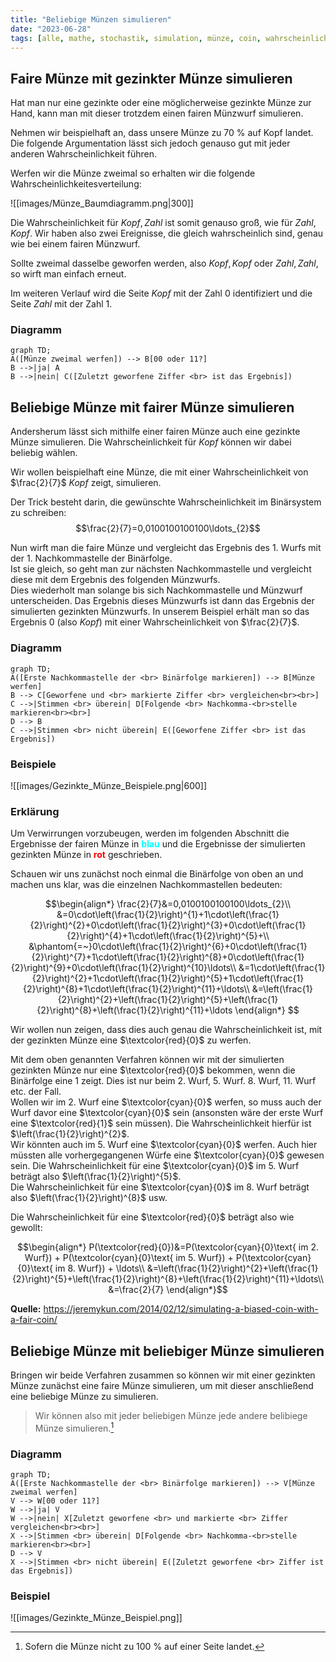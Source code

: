 ```yaml
---
title: "Beliebige Münzen simulieren"
date: "2023-06-28"
tags: [alle, mathe, stochastik, simulation, münze, coin, wahrscheinlichkeit, gezinkt, biased, baumdiagramm ]
---
```


## Faire Münze mit gezinkter Münze simulieren 

Hat man nur eine gezinkte oder eine möglicherweise gezinkte Münze zur Hand, kann man mit dieser trotzdem einen fairen Münzwurf simulieren.

Nehmen wir beispielhaft an, dass unsere Münze zu 70&nbsp;% auf Kopf landet. Die folgende Argumentation lässt sich jedoch genauso gut mit jeder anderen Wahrscheinlichkeit führen.

Werfen wir die Münze zweimal so erhalten wir die folgende Wahrscheinlichkeitesverteilung:

![[images/Münze_Baumdiagramm.png|300]]

Die Wahrscheinlichkeit für $Kopf, Zahl$ ist somit genauso groß, wie für $Zahl, Kopf$. Wir haben also zwei Ereignisse, die gleich wahrscheinlich sind, genau wie bei einem fairen Münzwurf. 

Sollte zweimal dasselbe geworfen werden, also $Kopf, Kopf$ oder $Zahl, Zahl$, so wirft man einfach erneut.

Im weiteren Verlauf wird die Seite $Kopf$ mit der Zahl $0$ identifiziert und die Seite $Zahl$ mit der Zahl $1$.

### Diagramm

```mermaid
graph TD;
A([Münze zweimal werfen]) --> B[00 oder 11?]
B -->|ja| A 
B -->|nein| C([Zuletzt geworfene Ziffer <br> ist das Ergebnis])
```

## Beliebige Münze mit fairer Münze simulieren 

Andersherum lässt sich mithilfe einer fairen Münze auch eine gezinkte Münze simulieren. Die Wahrscheinlichkeit für $Kopf$ können wir dabei beliebig wählen.

Wir wollen beispielhaft eine Münze, die mit einer Wahrscheinlichkeit von $\frac{2}{7}$ $Kopf$ zeigt, simulieren.

Der Trick besteht darin, die gewünschte Wahrscheinlichkeit im Binärsystem zu schreiben: 
$$\frac{2}{7}=0,0100100100100\ldots_{2}$$

Nun wirft man die faire Münze und vergleicht das Ergebnis des 1. Wurfs mit der 1. Nachkommastelle der Binärfolge.<br>
Ist sie gleich, so geht man zur nächsten Nachkommastelle und vergleicht diese mit dem Ergebnis des folgenden Münzwurfs.<br>
Dies wiederholt man solange bis sich Nachkommastelle und Münzwurf unterscheiden. Das Ergebnis dieses Münzwurfs ist dann das Ergebnis der simulierten gezinkten Münzwurfs.
In unserem Beispiel erhält man so das Ergebnis $0$ (also $Kopf$) mit einer Wahrscheinlichkeit von $\frac{2}{7}$.


### Diagramm

```mermaid
graph TD;
A([Erste Nachkommastelle der <br> Binärfolge markieren]) --> B[Münze werfen]
B --> C[Geworfene und <br> markierte Ziffer <br> vergleichen<br><br>]
C -->|Stimmen <br> überein| D[Folgende <br> Nachkomma-<br>stelle markieren<br><br>]
D --> B 
C -->|Stimmen <br> nicht überein| E([Geworfene Ziffer <br> ist das Ergebnis])
```

### Beispiele

![[images/Gezinkte_Münze_Beispiele.png|600]]

### Erklärung

Um Verwirrungen vorzubeugen, werden im folgenden Abschnitt die Ergebnisse der fairen Münze in <font color="cyan"> **blau** </font> und die Ergebnisse der simulierten gezinkten Münze in <font color="red"> **rot** </font> geschrieben.

Schauen wir uns zunächst noch einmal die Binärfolge von oben an und machen uns klar, was die einzelnen Nachkommastellen bedeuten:

$$\begin{align*}
\frac{2}{7}&=0,0100100100100\ldots_{2}\\
&=0\cdot\left(\frac{1}{2}\right)^{1}+1\cdot\left(\frac{1}{2}\right)^{2}+0\cdot\left(\frac{1}{2}\right)^{3}+0\cdot\left(\frac{1}{2}\right)^{4}+1\cdot\left(\frac{1}{2}\right)^{5}+\\
&\phantom{=~}0\cdot\left(\frac{1}{2}\right)^{6}+0\cdot\left(\frac{1}{2}\right)^{7}+1\cdot\left(\frac{1}{2}\right)^{8}+0\cdot\left(\frac{1}{2}\right)^{9}+0\cdot\left(\frac{1}{2}\right)^{10}\ldots\\
&=1\cdot\left(\frac{1}{2}\right)^{2}+1\cdot\left(\frac{1}{2}\right)^{5}+1\cdot\left(\frac{1}{2}\right)^{8}+1\cdot\left(\frac{1}{2}\right)^{11}+\ldots\\
&=\left(\frac{1}{2}\right)^{2}+\left(\frac{1}{2}\right)^{5}+\left(\frac{1}{2}\right)^{8}+\left(\frac{1}{2}\right)^{11}+\ldots
\end{align*}
$$

Wir wollen nun zeigen, dass dies auch genau die Wahrscheinlichkeit ist, mit der gezinkten Münze eine $\textcolor{red}{0}$ zu werfen. 

Mit dem oben genannten Verfahren können wir mit der simulierten gezinkten Münze nur eine $\textcolor{red}{0}$ bekommen, wenn die Binärfolge eine $1$ zeigt. Dies ist nur beim 2. Wurf, 5. Wurf. 8. Wurf, 11. Wurf etc. der Fall.<br>
Wollen wir im 2. Wurf eine $\textcolor{cyan}{0}$ werfen, so muss auch der Wurf davor eine $\textcolor{cyan}{0}$ sein (ansonsten wäre der erste Wurf eine $\textcolor{red}{1}$ sein müssen). Die Wahrscheinlichkeit hierfür ist $\left(\frac{1}{2}\right)^{2}$.<br>
Wir könnten auch im 5. Wurf eine $\textcolor{cyan}{0}$ werfen. Auch hier müssten alle vorhergegangenen Würfe eine $\textcolor{cyan}{0}$ gewesen sein. Die Wahrscheinlichkeit für eine $\textcolor{cyan}{0}$ im 5. Wurf beträgt also $\left(\frac{1}{2}\right)^{5}$.<br>
Die Wahrscheinlichkeit für eine $\textcolor{cyan}{0}$ im 8. Wurf beträgt also $\left(\frac{1}{2}\right)^{8}$ usw.

Die Wahrscheinlichkeit für eine $\textcolor{red}{0}$ beträgt also wie gewollt:

$$\begin{align*}
P(\textcolor{red}{0})&=P(\textcolor{cyan}{0}\text{ im 2. Wurf}) + P(\textcolor{cyan}{0}\text{ im 5. Wurf}) + P(\textcolor{cyan}{0}\text{ im 8. Wurf}) + \ldots\\
&=\left(\frac{1}{2}\right)^{2}+\left(\frac{1}{2}\right)^{5}+\left(\frac{1}{2}\right)^{8}+\left(\frac{1}{2}\right)^{11}+\ldots\\
&=\frac{2}{7}
\end{align*}$$



**Quelle:** https://jeremykun.com/2014/02/12/simulating-a-biased-coin-with-a-fair-coin/

## Beliebige Münze mit beliebiger Münze simulieren 

Bringen wir beide Verfahren zusammen so können wir mit einer gezinkten Münze zunächst eine faire Münze simulieren, um mit dieser anschließend eine beliebige Münze zu simulieren.

>Wir können also mit jeder beliebigen Münze jede andere belibiege Münze simulieren.[^1]

### Diagramm

```mermaid
graph TD;
A([Erste Nachkommastelle der <br> Binärfolge markieren]) --> V[Münze zweimal werfen]
V --> W[00 oder 11?]
W -->|ja| V
W -->|nein| X[Zuletzt geworfene <br> und markierte <br> Ziffer vergleichen<br><br>]
X -->|Stimmen <br> überein| D[Folgende <br> Nachkomma-<br>stelle markieren<br><br>]
D --> V 
X -->|Stimmen <br> nicht überein| E([Zuletzt geworfene <br> Ziffer ist das Ergebnis])
```

### Beispiel

![[images/Gezinkte_Münze_Beispiel.png]]

[^1]: Sofern die Münze nicht zu 100 % auf einer Seite landet.
